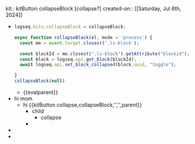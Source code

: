 kit:: kitButton collapseBlock [collapse?]
created-on:: [[Saturday, Jul 6th, 2024]]

- ```javascript
  logseq.kits.collapseBlock = collapseBlock;
  
  async function collapseBlock(el, mode = 'process') {
    const me = event.target.closest('.ls-block');
  
    const blockId = me.closest(".ls-block").getAttribute("blockid");
    const block = logseq.api.get_block(blockId);
    await logseq.api.set_block_collapsed(block.uuid, "toggle");
  
  }
  collapseBlock(null)
  ```
	- {{evalparent}}
- hi mom
	- hi
	  {{kitButton collapse,collapseBlock,'','',parent}}
		- child
			- collapse
		-
-
-

